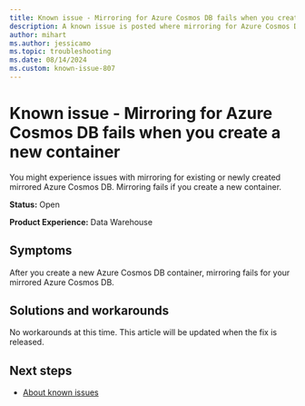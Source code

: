 ```yaml
---
title: Known issue - Mirroring for Azure Cosmos DB fails when you create a new container
description: A known issue is posted where mirroring for Azure Cosmos DB fails when you create a new container.
author: mihart
ms.author: jessicamo
ms.topic: troubleshooting  
ms.date: 08/14/2024
ms.custom: known-issue-807
---
```


# Known issue - Mirroring for Azure Cosmos DB fails when you create a new container

You might experience issues with mirroring for existing or newly created mirrored Azure Cosmos DB. Mirroring fails if you create a new container.

**Status:** Open

**Product Experience:** Data Warehouse

## Symptoms

After you create a new Azure Cosmos DB container, mirroring fails for your mirrored Azure Cosmos DB.

## Solutions and workarounds

No workarounds at this time. This article will be updated when the fix is released.

## Next steps

- [About known issues](https://support.fabric.microsoft.com/known-issues)
